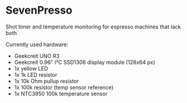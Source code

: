 # SevenPresso
Shot timer and temperature monitoring for espresso machines that lack both


Currently used hardware:
- Geekcreit UNO R3
- Geekcreit 0.96" I²C SSD1306 display module (128x64 px)
- 1x yellow LED
- 1x 1k LED resistor
- 1x 10k Ohm pullup resistor
- 1x 100k resistor (temp sensor reference)
- 1x NTC3950 100k temperature sensor
